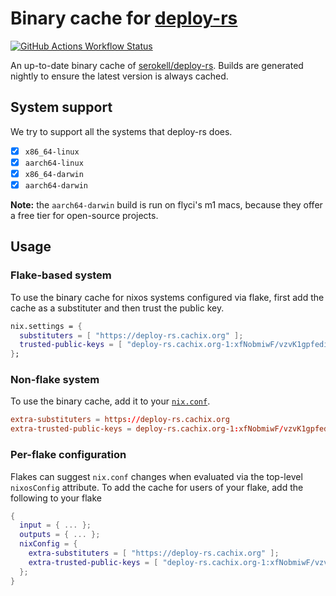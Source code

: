 [deploy-rs]: https://github.com/serokell/deploy-rs
[github-workflow]: https://github.com/mibmo/deployrs-binary-cache/actions/workflows/populate-cache.yaml

# Binary cache for [deploy-rs][deploy-rs]
[![GitHub Actions Workflow Status](https://img.shields.io/github/actions/workflow/status/mibmo/deployrs-binary-cache/populate-cache.yaml?style=flat-square)][github-workflow]

An up-to-date binary cache of [serokell/deploy-rs][deploy-rs].
Builds are generated nightly to ensure the latest version is always cached.

## System support
We try to support all the systems that deploy-rs does.

- [x] `x86_64-linux`
- [x] `aarch64-linux`
- [x] `x86_64-darwin`
- [x] `aarch64-darwin`

**Note:** the `aarch64-darwin` build is run on flyci's m1 macs, because they offer a free tier for open-source projects.

## Usage

### Flake-based system
To use the binary cache for nixos systems configured via flake, first
add the cache as a substituter and then trust the public key.
```nix
nix.settings = {
  substituters = [ "https://deploy-rs.cachix.org" ];
  trusted-public-keys = [ "deploy-rs.cachix.org-1:xfNobmiwF/vzvK1gpfediPwpdIP0rpDV2rYqx40zdSI=" ];
};
```

### Non-flake system
To use the binary cache, add it to your [`nix.conf`](https://nixos.org/manual/nix/stable/command-ref/conf-file.html).
```conf
extra-substituters = https://deploy-rs.cachix.org
extra-trusted-public-keys = deploy-rs.cachix.org-1:xfNobmiwF/vzvK1gpfediPwpdIP0rpDV2rYqx40zdSI=
```

### Per-flake configuration
Flakes can suggest `nix.conf` changes when evaluated via the top-level `nixosConfig` attribute.
To add the cache for users of your flake, add the following to your flake
```nix
{
  input = { ... };
  outputs = { ... };
  nixConfig = {
    extra-substituters = [ "https://deploy-rs.cachix.org" ];
    extra-trusted-public-keys = [ "deploy-rs.cachix.org-1:xfNobmiwF/vzvK1gpfediPwpdIP0rpDV2rYqx40zdSI=" ];
  };
}
```
